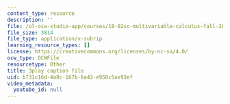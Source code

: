 ```yaml
---
content_type: resource
description: ''
file: /ol-ocw-studio-app/courses/18-02sc-multivariable-calculus-fall-2010/b731c16d4a8c167b6a43e958c5ae93ef_oET16XXfcCI.srt
file_size: 3814
file_type: application/x-subrip
learning_resource_types: []
license: https://creativecommons.org/licenses/by-nc-sa/4.0/
ocw_type: OCWFile
resourcetype: Other
title: 3play caption file
uid: b731c16d-4a8c-167b-6a43-e958c5ae93ef
video_metadata:
  youtube_id: null
---
```

